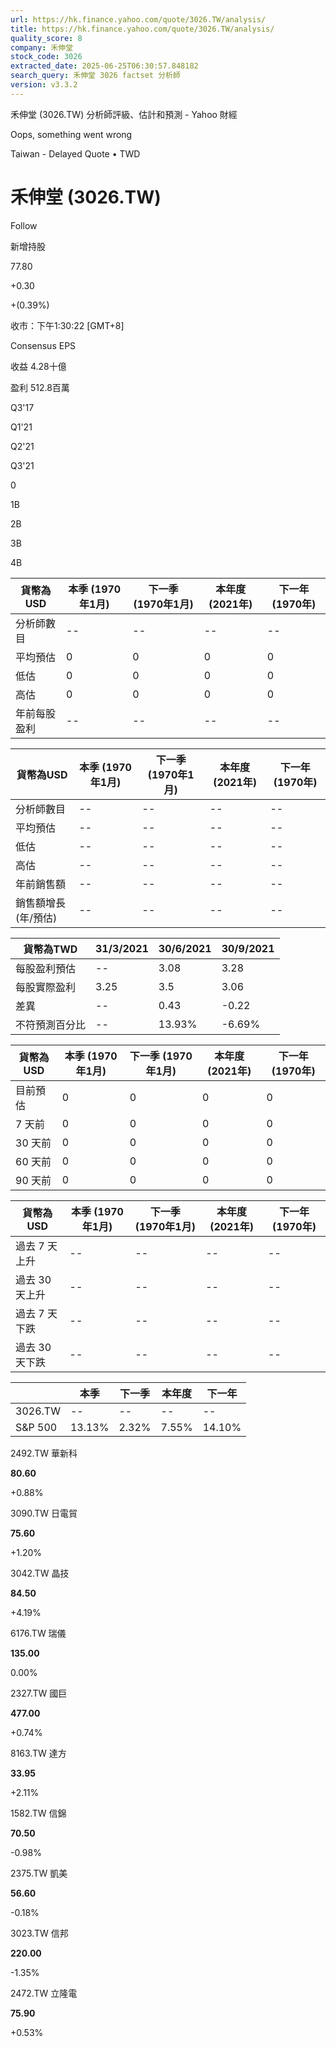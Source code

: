 ```yaml
---
url: https://hk.finance.yahoo.com/quote/3026.TW/analysis/
title: https://hk.finance.yahoo.com/quote/3026.TW/analysis/
quality_score: 8
company: 禾伸堂
stock_code: 3026
extracted_date: 2025-06-25T06:30:57.848182
search_query: 禾伸堂 3026 factset 分析師
version: v3.3.2
---
```


禾伸堂 (3026.TW) 分析師評級、估計和預測 - Yahoo 財經


Oops, something went wrong

 

Taiwan - Delayed Quote • TWD 

# 禾伸堂 (3026.TW)

Follow

 

新增持股

77.80

+0.30

+(0.39%)

收市：下午1:30:22 [GMT+8]

Consensus EPS

收益 4.28十億

盈利 512.8百萬

Q3'17

Q1'21

Q2'21

Q3'21

0

1B

2B

3B

4B

| 貨幣為USD | 本季 (1970年1月) | 下一季 (1970年1月) | 本年度 (2021年) | 下一年 (1970年) |
| --- | --- | --- | --- | --- |
| 分析師數目 | -- | -- | -- | -- |
| 平均預估 | 0 | 0 | 0 | 0 |
| 低估 | 0 | 0 | 0 | 0 |
| 高估 | 0 | 0 | 0 | 0 |
| 年前每股盈利 | -- | -- | -- | -- |

| 貨幣為USD | 本季 (1970年1月) | 下一季 (1970年1月) | 本年度 (2021年) | 下一年 (1970年) |
| --- | --- | --- | --- | --- |
| 分析師數目 | -- | -- | -- | -- |
| 平均預估 | -- | -- | -- | -- |
| 低估 | -- | -- | -- | -- |
| 高估 | -- | -- | -- | -- |
| 年前銷售額 | -- | -- | -- | -- |
| 銷售額增長 (年/預估) | -- | -- | -- | -- |

| 貨幣為TWD | 31/3/2021 | 30/6/2021 | 30/9/2021 |
| --- | --- | --- | --- |
| 每股盈利預估 | -- | 3.08 | 3.28 |
| 每股實際盈利 | 3.25 | 3.5 | 3.06 |
| 差異 | -- | 0.43 | -0.22 |
| 不符預測百分比 | -- | 13.93% | -6.69% |

| 貨幣為USD | 本季 (1970年1月) | 下一季 (1970年1月) | 本年度 (2021年) | 下一年 (1970年) |
| --- | --- | --- | --- | --- |
| 目前預估 | 0 | 0 | 0 | 0 |
| 7 天前 | 0 | 0 | 0 | 0 |
| 30 天前 | 0 | 0 | 0 | 0 |
| 60 天前 | 0 | 0 | 0 | 0 |
| 90 天前 | 0 | 0 | 0 | 0 |

| 貨幣為USD | 本季 (1970年1月) | 下一季 (1970年1月) | 本年度 (2021年) | 下一年 (1970年) |
| --- | --- | --- | --- | --- |
| 過去 7 天上升 | -- | -- | -- | -- |
| 過去 30 天上升 | -- | -- | -- | -- |
| 過去 7 天下跌 | -- | -- | -- | -- |
| 過去 30 天下跌 | -- | -- | -- | -- |

|  | 本季 | 下一季 | 本年度 | 下一年 |
| --- | --- | --- | --- | --- |
| 3026.TW | -- | -- | -- | -- |
| S&P 500 | 13.13% | 2.32% | 7.55% | 14.10% |

2492.TW  華新科

**80.60**

+0.88%

3090.TW  日電貿

**75.60**

+1.20%

3042.TW  晶技

**84.50**

+4.19%

6176.TW  瑞儀

**135.00**

0.00%

2327.TW  國巨

**477.00**

+0.74%

8163.TW  達方

**33.95**

+2.11%

1582.TW  信錦

**70.50**

-0.98%

2375.TW  凱美

**56.60**

-0.18%

3023.TW  信邦

**220.00**

-1.35%

2472.TW  立隆電

**75.90**

+0.53%